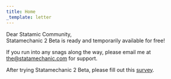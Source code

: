 ```yaml
---
title: Home
_template: letter
---
```


<span class="salutation">Dear Statamic Community,</span>  
Statamechanic 2 Beta is ready and temporarily available for free!

If you run into any snags along the way, please email me at <the@statamechanic.com> for support.

After trying Statamechanic 2 Beta, please fill out this [survey](https://docs.google.com/spreadsheet/embeddedform?formkey=dEI4RVZfblp0bjc0eVptNHNrRllxMFE6MQ).

<a class="signature" href="http://curtisblackwell.com"></a>